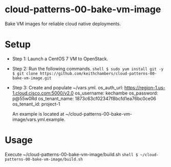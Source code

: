 cloud-patterns-00-bake-vm-image
===============================

Bake VM images for reliable cloud native deployments.

# Setup

* Step 1: Launch a CentOS 7 VM to OpenStack.

* Step 2: Run the following commands.
        ```shell
        $ sudo yum install git -y
        $ git clone https://github.com/keithchambers/cloud-patterns-00-bake-vm-image.git
        ```

* Step 3: Create and populate ~/vars.yml.
        os_auth_url: https://region-1.us-1.cloud.cisco.com:5000/v2.0
        os_username: kechambe
        os_password: p@55w0Rd
        os_tenant_name: 1873c63cf02347f8bcfd1ea76bc0ce06
        os_tenant_id: project-1

     An example is located at ~/cloud-patterns-00-bake-vm-image/vars.yml.example.
 
# Usage

Execute  ~/cloud-patterns-00-bake-vm-image/build.sh
        ```shell
        $ ~/cloud-patterns-00-bake-vm-image/build.sh
        ```

